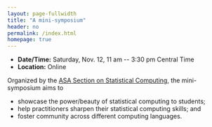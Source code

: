 ```yaml
---
layout: page-fullwidth
title: "A mini-symposium"
header: no
permalink: /index.html
homepage: true
---
```


+ **Date/Time:** Saturday, Nov. 12, 11 am -- 3:30 pm Central Time
+ **Location:** Online

Organized by the [ASA Section on Statistical
Computing](https://community.amstat.org/jointscsg-section/home), the
mini-symposium aims to

+ showcase the power/beauty of statistical computing to students;
+ help practitioners sharpen their statistical computing skills; and
+ foster community across different computing languages.


<!-- ---- -->

<!-- <div class="row-fluid"> -->

<!-- <h4><a href="https://en.wikipedia.org/wiki/Normal_distribution" -->
<!-- target="_blank" rel="noopener">Normal distribution</a></h4> -->

<!-- <h4>From Wikipedia</h4> -->

<!-- <img class="imgfloat" src="docs/normal.png"/> -->

<!-- The normal distribution is the only distribution whose  -->
<!-- cumulants beyond the first two (i.e., other than the mean  -->
<!-- and variance) are zero. It is also the continuous distribution  -->
<!-- with the maximum entropy for a specified mean and variance. -->
<!-- Geary has shown, assuming that the mean and variance are finite,  -->
<!-- that the normal distribution is the only distribution where the  -->
<!-- mean and variance calculated from a set of independent draws are  -->
<!-- independent of each other. -->

<!-- </div> -->

<!-- ---- -->

<!-- [ggplot2 cheatsheet](docs/ggplot2-cheatsheet.pdf) -->

<!-- ---- -->
